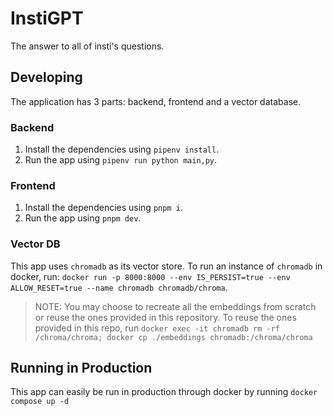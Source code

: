 # InstiGPT

The answer to all of insti's questions.

## Developing

The application has 3 parts: backend, frontend and a vector database.

### Backend

1. Install the dependencies using `pipenv install`.
1. Run the app using `pipenv run python main,py`.

### Frontend

1. Install the dependencies using `pnpm i`.
1. Run the app using `pnpm dev`.

### Vector DB

This app uses `chromadb` as its vector store.
To run an instance of `chromadb` in docker, run: `docker run -p 8000:8000 --env IS_PERSIST=true --env ALLOW_RESET=true --name chromadb chromadb/chroma`.

> NOTE: You may choose to recreate all the embeddings from scratch or reuse the ones provided in this repository. To reuse the ones provided in this repo, run `docker exec -it chromadb rm -rf /chroma/chroma; docker cp ./embeddings chromadb:/chroma/chroma`

## Running in Production

This app can easily be run in production through docker by running `docker compose up -d`
